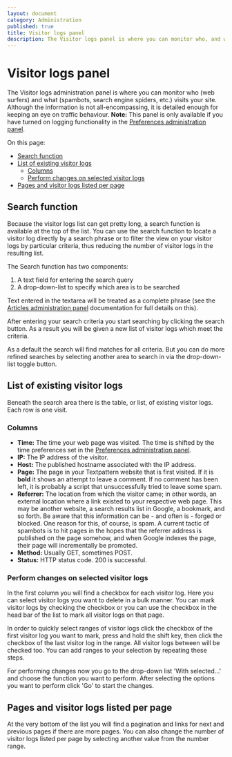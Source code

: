 ```yaml
---
layout: document
category: Administration
published: true
title: Visitor logs panel
description: The Visitor logs panel is where you can monitor who, and what, visits your site.
---
```


# Visitor logs panel

The Visitor logs administration panel is where you can monitor who (web surfers) and what (spambots, search engine spiders, etc.) visits your site. Although the information is not all-encompassing, it is detailed enough for keeping an eye on traffic behaviour. **Note:** This panel is only available if you have turned on logging functionality in the [Preferences administration panel](http://docs.textpattern.io/administration/preferences-panel#logging).

On this page:

* [Search function](#search-function)
* [List of existing visitor logs](#list-of-existing-visitor-logs)
  * [Columns](#columns)
  * [Perform changes on selected visitor logs](#perform-changes-on-selected-visitor-logs)
* [Pages and visitor logs listed per page](#pages-and-visitor-logs-listed-per-page)

## Search function

Because the visitor logs list can get pretty long, a search function is available at the top of the list. You can use the search function to locate a visitor log directly by a search phrase or to filter the view on your visitor logs by particular criteria, thus reducing the number of visitor logs in the resulting list.

The Search function has two components:

1. A text field for entering the search query
2. A drop-down-list to specify which area is to be searched

Text entered in the textarea will be treated as a complete phrase (see the [Articles administration panel](http://docs.textpattern.io/administration/articles-panel) documentation for full details on this).

After entering your search criteria you start searching by clicking the search button. As a result you will be given a new list of visitor logs which meet the criteria.

As a default the search will find matches for all criteria. But you can do more refined searches by selecting another area to search in via the drop-down-list toggle button.

## List of existing visitor logs

Beneath the search area there is the table, or list, of existing visitor logs. Each row is one visit.

### Columns

* **Time:** The time your web page was visited. The time is shifted by the time preferences set in the [Preferences administration panel](http://docs.textpattern.io/administration/preferences-panel).
* **IP:** The IP address of the visitor.
* **Host:** The published hostname associated with the IP address.
* **Page:** The page in your Textpattern website that is first visited. If it is **bold** it shows an attempt to leave a comment. If no comment has been left, it is probably a script that unsuccessfully tried to leave some spam.
* **Referrer:** The location from which the visitor came; in other words, an external location where a link existed to your respective web page. This may be another website, a search results list in Google, a bookmark, and so forth. Be aware that this information can be - and often is - forged or blocked. One reason for this, of course, is spam. A current tactic of spambots is to hit pages in the hopes that the referrer address is published on the page somehow, and when Google indexes the page, their page will incrementally be promoted.
* **Method:** Usually GET, sometimes POST.
* **Status:** HTTP status code. 200 is successful.

### Perform changes on selected visitor logs

In the first column you will find a checkbox for each visitor log. Here you can select visitor logs you want to delete in a bulk manner. You can mark visitor logs by checking the checkbox or you can use the checkbox in the head bar of the list to mark all visitor logs on that page.

In order to quickly select ranges of visitor logs click the checkbox of the first visitor log you want to mark, press and hold the shift key, then click the checkbox of the last visitor log in the range. All visitor logs between will be checked too. You can add ranges to your selection by repeating these steps.

For performing changes now you go to the drop-down list 'With selected...' and choose the function you want to perform. After selecting the options you want to perform click 'Go' to start the changes.

## Pages and visitor logs listed per page

At the very bottom of the list you will find a pagination and links for next and previous pages if there are more pages. You can also change the number of visitor logs listed per page by selecting another value from the number range.
